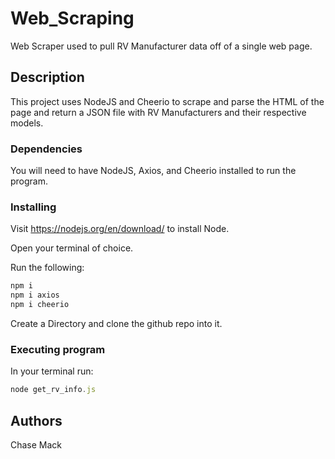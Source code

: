 # Web_Scraping

Web Scraper used to pull RV Manufacturer data off of a single web page.

## Description

This project uses NodeJS and Cheerio to scrape and parse the HTML of the page and return a JSON file with RV Manufacturers and their respective models.

### Dependencies

You will need to have NodeJS, Axios, and Cheerio installed to run the program.

### Installing
Visit https://nodejs.org/en/download/ to install Node.

Open your terminal of choice.

Run the following:

```javascript
npm i
npm i axios
npm i cheerio
```

Create a Directory and clone the github repo into it.

### Executing program

In your terminal run:

```javascript
node get_rv_info.js
```

## Authors

Chase Mack
